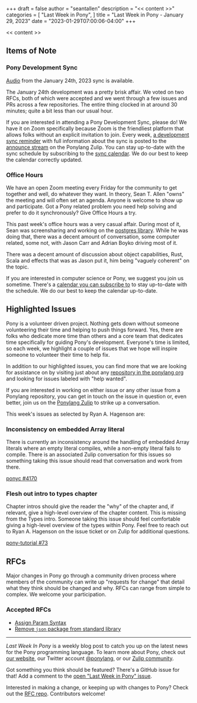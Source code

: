 +++
draft = false
author = "seantallen"
description = "<< content >>"
categories = [
    "Last Week in Pony",
]
title = "Last Week in Pony - January 29, 2023"
date = "2023-01-29T07:00:06-04:00"
+++

<< content >>

<!--more-->

## Items of Note

### Pony Development Sync

[Audio](https://sync-recordings.ponylang.io/r/2023_01_24.m4a) from the January 24th, 2023 sync is available.

The January 24th development was a pretty brisk affair. We voted on two RFCs, both of which were accepted and we went through a few issues and PRs across a few repositories. The entire thing clocked in at around 30 minutes; quite a bit less than our usual hour.

If you are interested in attending a Pony Development Sync, please do! We have it on Zoom specifically because Zoom is the friendliest platform that allows folks without an explicit invitation to join. Every week, [a development sync reminder](https://ponylang.zulipchat.com/#narrow/stream/189932-announce/topic/Sync.20Reminder) with full information about the sync is posted to the [announce stream](https://ponylang.zulipchat.com/#narrow/stream/189932-announce) on the Ponylang Zulip. You can stay up-to-date with the sync schedule by subscribing to the [sync calendar](https://calendar.google.com/calendar/ical/59jcru6f50mrpqbm7em4iclnkk%40group.calendar.google.com/public/basic.ics). We do our best to keep the calendar correctly updated.

### Office Hours

We have an open Zoom meeting every Friday for the community to get together and well, do whatever they want. In theory, Sean T. Allen "owns" the meeting and will often set an agenda. Anyone is welcome to show up and participate. Got a Pony related problem you need help solving and prefer to do it synchronously? Give Office Hours a try.

This past week's office hours was a very casual affair. During most of it, Sean was screensharing and working on the [postgres library](https://github.com/ponylang/postgres). While he was doing that, there was a decent amount of conversation, some computer related, some not, with Jason Carr and Adrian Boyko driving most of it.

There was a decent amount of discussion about object capabilities, Rust, Scala and effects that was as Jason put it, him being "vaguely coherent" on the topic.

If you are interested in computer science or Pony, we suggest you join us sometime. There's a [calendar you can subscribe to](https://calendar.google.com/calendar/ical/4465e68ae24131ae00461a40893f2637a2c9ac510e311a44ff78680e2f183ce3%40group.calendar.google.com/public/basic.ics) to stay up-to-date with the schedule. We do our best to keep the calendar up-to-date.

## Highlighted Issues

Pony is a volunteer driven project. Nothing gets down without someone volunteering their time and helping to push things forward. Yes, there are folks who dedicate more time than others and a core team that dedicates time specifically for guiding Pony's development. Everyone's time is limited, so each week, we highlight a couple of issues that we hope will inspire someone to volunteer their time to help fix.

In addition to our highlighted issues, you can find more that we are looking for assistance on by visiting just about any [repository in the ponylang org](https://github.com/ponylang/) and looking for issues labeled with "help wanted".

If you are interested in working on either issue or any other issue from a Ponylang repository, you can get in touch on the issue in question or, even better, join us on the [Ponylang Zulip](https://ponylang.zulipchat.com/) to strike up a conversation.

This week's issues as selected by Ryan A. Hagenson are:

### Inconsistency on embedded Array literal

There is currently an inconsistency around the handling of embedded Array literals where an empty literal compiles, while a non-empty literal fails to compile. There is an associated Zulip conversation for this issues so something taking this issue should read that conversation and work from there.

[ponyc #4170](https://github.com/ponylang/ponyc/issues/4178)

### Flesh out intro to types chapter

Chapter intros should give the reader the "why" of the chapter and, if relevant, give a high-level overview of the chapter content. This is missing from the Types intro. Someone taking this issue should feel comfortable giving a high-level overview of the types within Pony. Feel free to reach out to Ryan A. Hagenson on the issue ticket or on Zulip for additional questions.

[pony-tutorial #73](https://github.com/ponylang/pony-tutorial/issues/73)

## RFCs

Major changes in Pony go through a community driven process where members of the community can write up "requests for change" that detail what they think should be changed and why. RFCs can range from simple to complex. We welcome your participation.

### Accepted RFCs

- [Assign Param Syntax](https://github.com/ponylang/rfcs/blob/main/text/0077-assign-param-syntax.md)
- [Remove `json` package from standard library](https://github.com/ponylang/rfcs/blob/main/text/0078-remove-json-package-from-stdlib.md)

---

_Last Week In Pony_ is a weekly blog post to catch you up on the latest news for the Pony programming language. To learn more about Pony, check out [our website](https://ponylang.io), our Twitter account [@ponylang](https://twitter.com/ponylang), or our [Zulip community](https://ponylang.zulipchat.com).

Got something you think should be featured? There's a GitHub issue for that! Add a comment to the [open "Last Week in Pony" issue](https://github.com/ponylang/ponylang.github.io/issues?q=is%3Aissue+is%3Aopen+label%3Alast-week-in-pony).

Interested in making a change, or keeping up with changes to Pony? Check out the [RFC repo](https://github.com/ponylang/rfcs). Contributors welcome!
